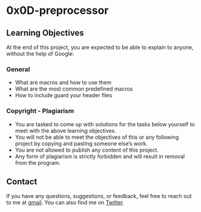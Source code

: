 # 0x0D-preprocessor

## Learning Objectives
At the end of this project, you are expected to be able to explain to anyone, without the help of Google:

### General
* What are macros and how to use them
* What are the most common predefined macros
* How to include guard your header files

### Copyright - Plagiarism
* You are tasked to come up with solutions for the tasks below yourself to meet with the above learning objectives.
* You will not be able to meet the objectives of this or any following project by copying and pasting someone else’s work.
* You are not allowed to publish any content of this project.
* Any form of plagiarism is strictly forbidden and will result in removal from the program.

## Contact
If you have any questions, suggestions, or feedback, feel free to reach out to me at [gmail](olufemioyindamola37@gmail.com). You can also find me on [Twitter](https://twitter.com/Yvonne_Oyinda).
